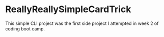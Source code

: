 # ReallyReallySimpleCardTrick

This simple CLI project was the first side project I attempted in week 2 of coding boot camp.
